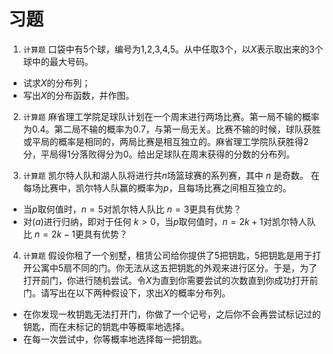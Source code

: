 # 习题

 1. `计算题` 口袋中有5个球，编号为1,2,3,4,5。从中任取3个，以$X$表示取出来的3个球中的最大号码。
- 试求$X$的分布列；
- 写出$X$的分布函数，并作图。

2. `计算题` 麻省理工学院足球队计划在一个周末进行两场比赛。第一局不输的概率为0.4。第二局不输的概率为0.7，与第一局无关。比赛不输的时候，球队获胜或平局的概率是相同的，两局比赛是相互独立的。麻省理工学院队获胜得2分，平局得1分落败得分为0。给出足球队在周末获得的分数的分布列。

3. `计算题` 凯尔特人队和湖人队将进行共$n$场篮球赛的系列赛，其中 $n$ 是奇数。 在每场比赛中，凯尔特人队赢的概率为$p$，且每场比赛之间相互独立的。
- 当$p$取何值时，$n = 5$对凯尔特人队比 $n = 3$更具有优势？ 
- 对$(a)$进行归纳，即对于任何 $k > 0$，当$p$取何值时，$n = 2k+1$对凯尔特人队比 $n = 2k-1$更具有优势？

4. `计算题` 假设你租了一个别墅，租赁公司给你提供了5把钥匙，5把钥匙是用于打开公寓中5扇不同的门。你无法从这五把钥匙的外观来进行区分。于是，为了打开前门，你进行随机尝试。令$X$为直到你需要尝试的次数直到你成功打开前门。请写出在以下两种假设下，求出$X$的概率分布列。
- 在你发现一枚钥匙无法打开门，你做了一个记号，之后你不会再尝试标记过的钥匙，而在未标记的钥匙中等概率地选择。
- 在每一次尝试中，你等概率地选择每一把钥匙。







